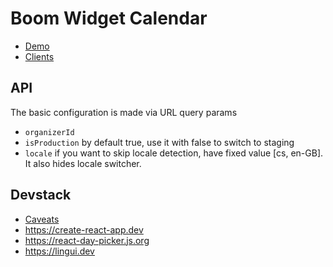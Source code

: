 # Boom Widget Calendar

- [Demo](https://landsman.github.io/boom-widget-calendar/?organizerId=e43780b9-a220-42d3-a026-cc97875a61e3&isProduction=false)
- [Clients](.docs/demo)

## API

The basic configuration is made via URL query params

- `organizerId`
- `isProduction` by default true, use it with false to switch to staging
- `locale` if you want to skip locale detection, have fixed value [cs, en-GB]. It also hides locale switcher.

## Devstack

- [Caveats](CAVEATS.md)
- https://create-react-app.dev
- https://react-day-picker.js.org
- https://lingui.dev
